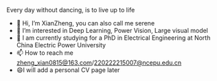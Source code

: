 Every day without dancing, is to live up to life
- 👋 Hi, I’m XianZheng, you can also call me serene
- 👀 I’m interested in Deep Learning, Power Vision, Large visual model
- 🌱 I am currently studying for a PhD in Electrical Engineering at North China Electric Power University
- 📫 How to reach me zheng_xian0815@163.com/220222215007@ncepu.edu.cn
- 😄I will add a personal CV page later

<!---
ZX815/ZX815 is a ✨ special ✨ repository because its `README.md` (this file) appears on your GitHub profile.
You can click the Preview link to take a look at your changes.
--->
